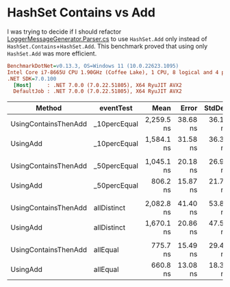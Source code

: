 # HashSet Contains vs Add

I was trying to decide if I should refactor [LoggerMessageGenerator.Parser.cs](https://github.com/dotnet/runtime/pull/80460/files)
to use `HashSet.Add` only instead of `HashSet.Contains`+`HashSet.Add`. This benchmark proved that using only `HashSet.Add` was more efficient.

```ini
BenchmarkDotNet=v0.13.3, OS=Windows 11 (10.0.22623.1095)
Intel Core i7-8665U CPU 1.90GHz (Coffee Lake), 1 CPU, 8 logical and 4 physical cores
.NET SDK=7.0.100
  [Host]     : .NET 7.0.0 (7.0.22.51805), X64 RyuJIT AVX2
  DefaultJob : .NET 7.0.0 (7.0.22.51805), X64 RyuJIT AVX2
```

|               Method |    eventTest |       Mean |    Error |   StdDev | Ratio | RatioSD |
|--------------------- |------------- |-----------:|---------:|---------:|------:|--------:|
| UsingContainsThenAdd | _10percEqual | 2,259.5 ns | 38.68 ns | 36.18 ns |  1.00 |    0.00 |
|             UsingAdd | _10percEqual | 1,584.1 ns | 31.58 ns | 36.37 ns |  0.70 |    0.02 |
|                      |              |            |          |          |       |         |
| UsingContainsThenAdd | _50percEqual | 1,045.1 ns | 20.18 ns | 26.94 ns |  1.00 |    0.00 |
|             UsingAdd | _50percEqual |   806.2 ns | 15.87 ns | 21.72 ns |  0.77 |    0.03 |
|                      |              |            |          |          |       |         |
| UsingContainsThenAdd |  allDistinct | 2,082.8 ns | 41.40 ns | 53.83 ns |  1.00 |    0.00 |
|             UsingAdd |  allDistinct | 1,670.1 ns | 20.86 ns | 47.51 ns |  0.81 |    0.04 |
|                      |              |            |          |          |       |         |
| UsingContainsThenAdd |     allEqual |   775.7 ns | 15.49 ns | 29.48 ns |  1.00 |    0.00 |
|             UsingAdd |     allEqual |   660.8 ns | 13.08 ns | 18.33 ns |  0.85 |    0.03 |
